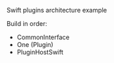 Swift plugins architecture example

Build in order:
* CommonInterface
* One (Plugin)
* PluginHostSwift